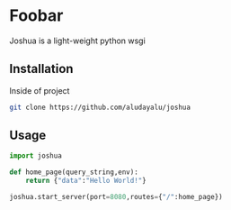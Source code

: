 # Foobar

Joshua is a light-weight python wsgi

## Installation
Inside of project
```bash
git clone https://github.com/aludayalu/joshua
```
## Usage

```python
import joshua

def home_page(query_string,env):
    return {"data":"Hello World!"}

joshua.start_server(port=8080,routes={"/":home_page})
```